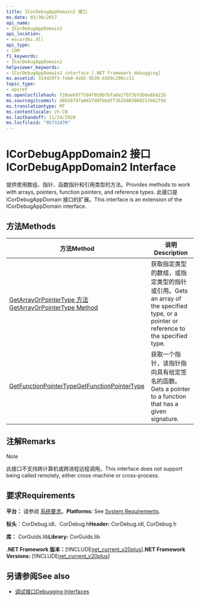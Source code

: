 ```yaml
---
title: ICorDebugAppDomain2 接口
ms.date: 03/30/2017
api_name:
- ICorDebugAppDomain2
api_location:
- mscordbi.dll
api_type:
- COM
f1_keywords:
- ICorDebugAppDomain2
helpviewer_keywords:
- ICorDebugAppDomain2 interface [.NET Framework debugging]
ms.assetid: 314d29f3-feb0-4a92-9530-b569c280cc31
topic_type:
- apiref
ms.openlocfilehash: f20ae6977504f958b7bfa8e2f073b7db6e8b822b
ms.sourcegitcommit: d8020797a6657d0fbbdff362b80300815f682f94
ms.translationtype: MT
ms.contentlocale: zh-CN
ms.lasthandoff: 11/24/2020
ms.locfileid: "95731470"
---
```

# <a name="icordebugappdomain2-interface"></a><span data-ttu-id="be3ab-102">ICorDebugAppDomain2 接口</span><span class="sxs-lookup"><span data-stu-id="be3ab-102">ICorDebugAppDomain2 Interface</span></span>

<span data-ttu-id="be3ab-103">提供使用数组、指针、函数指针和引用类型的方法。</span><span class="sxs-lookup"><span data-stu-id="be3ab-103">Provides methods to work with arrays, pointers, function pointers, and reference types.</span></span> <span data-ttu-id="be3ab-104">此接口是 ICorDebugAppDomain 接口的扩展。</span><span class="sxs-lookup"><span data-stu-id="be3ab-104">This interface is an extension of the ICorDebugAppDomain interface.</span></span>  
  
## <a name="methods"></a><span data-ttu-id="be3ab-105">方法</span><span class="sxs-lookup"><span data-stu-id="be3ab-105">Methods</span></span>  
  
|<span data-ttu-id="be3ab-106">方法</span><span class="sxs-lookup"><span data-stu-id="be3ab-106">Method</span></span>|<span data-ttu-id="be3ab-107">说明</span><span class="sxs-lookup"><span data-stu-id="be3ab-107">Description</span></span>|  
|------------|-----------------|  
|[<span data-ttu-id="be3ab-108">GetArrayOrPointerType 方法</span><span class="sxs-lookup"><span data-stu-id="be3ab-108">GetArrayOrPointerType Method</span></span>](icordebugappdomain2-getarrayorpointertype-method.md)|<span data-ttu-id="be3ab-109">获取指定类型的数组，或指定类型的指针或引用。</span><span class="sxs-lookup"><span data-stu-id="be3ab-109">Gets an array of the specified type, or a pointer or reference to the specified type.</span></span>|  
|[<span data-ttu-id="be3ab-110">GetFunctionPointerType</span><span class="sxs-lookup"><span data-stu-id="be3ab-110">GetFunctionPointerType</span></span>](icordebugappdomain2-getfunctionpointertype-method.md)|<span data-ttu-id="be3ab-111">获取一个指针，该指针指向具有给定签名的函数。</span><span class="sxs-lookup"><span data-stu-id="be3ab-111">Gets a pointer to a function that has a given signature.</span></span>|  
  
## <a name="remarks"></a><span data-ttu-id="be3ab-112">注解</span><span class="sxs-lookup"><span data-stu-id="be3ab-112">Remarks</span></span>  
  
> [!NOTE]
> <span data-ttu-id="be3ab-113">此接口不支持跨计算机或跨进程远程调用。</span><span class="sxs-lookup"><span data-stu-id="be3ab-113">This interface does not support being called remotely, either cross-machine or cross-process.</span></span>  
  
## <a name="requirements"></a><span data-ttu-id="be3ab-114">要求</span><span class="sxs-lookup"><span data-stu-id="be3ab-114">Requirements</span></span>  

 <span data-ttu-id="be3ab-115">**平台：** 请参阅 [系统要求](../../get-started/system-requirements.md)。</span><span class="sxs-lookup"><span data-stu-id="be3ab-115">**Platforms:** See [System Requirements](../../get-started/system-requirements.md).</span></span>  
  
 <span data-ttu-id="be3ab-116">**标头**：CorDebug.idl、CorDebug.h</span><span class="sxs-lookup"><span data-stu-id="be3ab-116">**Header:** CorDebug.idl, CorDebug.h</span></span>  
  
 <span data-ttu-id="be3ab-117">**库：** CorGuids.lib</span><span class="sxs-lookup"><span data-stu-id="be3ab-117">**Library:** CorGuids.lib</span></span>  
  
 <span data-ttu-id="be3ab-118">**.NET Framework 版本：**[!INCLUDE[net_current_v20plus](../../../../includes/net-current-v20plus-md.md)]</span><span class="sxs-lookup"><span data-stu-id="be3ab-118">**.NET Framework Versions:** [!INCLUDE[net_current_v20plus](../../../../includes/net-current-v20plus-md.md)]</span></span>  
  
## <a name="see-also"></a><span data-ttu-id="be3ab-119">另请参阅</span><span class="sxs-lookup"><span data-stu-id="be3ab-119">See also</span></span>

- [<span data-ttu-id="be3ab-120">调试接口</span><span class="sxs-lookup"><span data-stu-id="be3ab-120">Debugging Interfaces</span></span>](debugging-interfaces.md)
